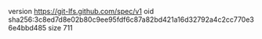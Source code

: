 version https://git-lfs.github.com/spec/v1
oid sha256:3c8ed7d8e02b80c9ee95fdf6c87a82bd421a16d32792a4c2cc770e36e4bbd485
size 711
